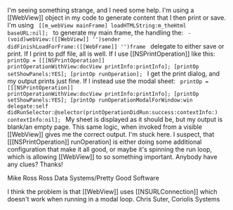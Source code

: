 I'm seeing something strange, and I need some help. I'm using a [[WebView]] object in my code to generate content that I then print or save. I'm using 
<code>
	[[m_webView mainFrame] loadHTMLString:m_theHtml baseURL:nil];
</code>
to generate my main frame, the handling the:
<code>
      - (void)webView:([[WebView]] '')sender didFinishLoadForFrame:([[WebFrame]] '')frame
</code>
delegate to either save or print. If I print to pdf file, all is well. If I use [[NSPrintOperation]] like this:
<code>
	printOp	= [[[NSPrintOperation]] printOperationWithView:docView printInfo:printInfo];
	[printOp setShowPanels:YES];
	[printOp runOperation];
</code>
I get the print dialog, and my output prints just fine. If I instead use the modal sheet:
<code>
	printOp	= [[[NSPrintOperation]] printOperationWithView:docView printInfo:printInfo];
	[printOp setShowPanels:YES];
	[printOp runOperationModalForWindow:win delegate:self didRunSelector:@selector(printOperationDidRun:success:contextInfo:) contextInfo:nil];
</code>
My sheet is displayed as it should be, but my output is blank/an empty page. This same logic, when invoked from a visible [[WebView]] gives me the correct output. I'm stuck here. I suspect, that [[[NSPrintOperation]] runOperation] is either doing some additional configuration that make it all good, or maybe it's spinning the run loop, which is allowing [[WebView]] to so something important. Anybody have any clues? Thanks!

Mike Ross
Ross Data Systems/Pretty Good Software

I think the problem is that [[WebView]] uses [[NSURLConnection]] which doesn't work when running in a modal loop. Chris Suter, Coriolis Systems